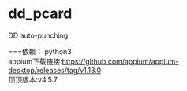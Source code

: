 # dd_pcard
DD auto-punching


===依赖：
  python3<br>
  appium下载链接:https://github.com/appium/appium-desktop/releases/tag/v1.13.0<br>
  顶顶版本:v4.5.7<br>
  
